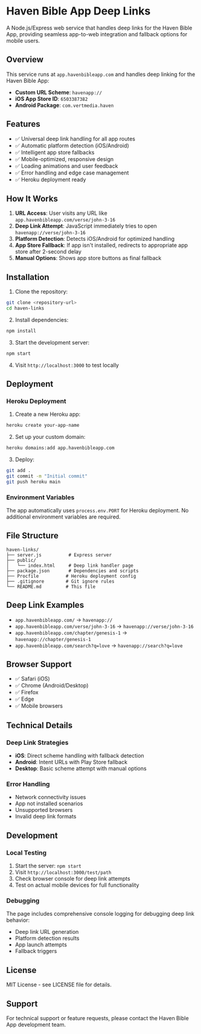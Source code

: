 # Haven Bible App Deep Links

A Node.js/Express web service that handles deep links for the Haven Bible App, providing seamless app-to-web integration and fallback options for mobile users.

## Overview

This service runs at `app.havenbibleapp.com` and handles deep linking for the Haven Bible App:

- **Custom URL Scheme**: `havenapp://`
- **iOS App Store ID**: `6503387382`
- **Android Package**: `com.vertmedia.haven`

## Features

- ✅ Universal deep link handling for all app routes
- ✅ Automatic platform detection (iOS/Android)
- ✅ Intelligent app store fallbacks
- ✅ Mobile-optimized, responsive design
- ✅ Loading animations and user feedback
- ✅ Error handling and edge case management
- ✅ Heroku deployment ready

## How It Works

1. **URL Access**: User visits any URL like `app.havenbibleapp.com/verse/john-3-16`
2. **Deep Link Attempt**: JavaScript immediately tries to open `havenapp://verse/john-3-16`
3. **Platform Detection**: Detects iOS/Android for optimized handling
4. **App Store Fallback**: If app isn't installed, redirects to appropriate app store after 2-second delay
5. **Manual Options**: Shows app store buttons as final fallback

## Installation

1. Clone the repository:
```bash
git clone <repository-url>
cd haven-links
```

2. Install dependencies:
```bash
npm install
```

3. Start the development server:
```bash
npm start
```

4. Visit `http://localhost:3000` to test locally

## Deployment

### Heroku Deployment

1. Create a new Heroku app:
```bash
heroku create your-app-name
```

2. Set up your custom domain:
```bash
heroku domains:add app.havenbibleapp.com
```

3. Deploy:
```bash
git add .
git commit -m "Initial commit"
git push heroku main
```

### Environment Variables

The app automatically uses `process.env.PORT` for Heroku deployment. No additional environment variables are required.

## File Structure

```
haven-links/
├── server.js          # Express server
├── public/
│   └── index.html     # Deep link handler page
├── package.json       # Dependencies and scripts
├── Procfile          # Heroku deployment config
├── .gitignore        # Git ignore rules
└── README.md         # This file
```

## Deep Link Examples

- `app.havenbibleapp.com/` → `havenapp://`
- `app.havenbibleapp.com/verse/john-3-16` → `havenapp://verse/john-3-16`
- `app.havenbibleapp.com/chapter/genesis-1` → `havenapp://chapter/genesis-1`
- `app.havenbibleapp.com/search?q=love` → `havenapp://search?q=love`

## Browser Support

- ✅ Safari (iOS)
- ✅ Chrome (Android/Desktop)
- ✅ Firefox
- ✅ Edge
- ✅ Mobile browsers

## Technical Details

### Deep Link Strategies

- **iOS**: Direct scheme handling with fallback detection
- **Android**: Intent URLs with Play Store fallback
- **Desktop**: Basic scheme attempt with manual options

### Error Handling

- Network connectivity issues
- App not installed scenarios
- Unsupported browsers
- Invalid deep link formats

## Development

### Local Testing

1. Start the server: `npm start`
2. Visit `http://localhost:3000/test/path`
3. Check browser console for deep link attempts
4. Test on actual mobile devices for full functionality

### Debugging

The page includes comprehensive console logging for debugging deep link behavior:

- Deep link URL generation
- Platform detection results
- App launch attempts
- Fallback triggers

## License

MIT License - see LICENSE file for details.

## Support

For technical support or feature requests, please contact the Haven Bible App development team.
